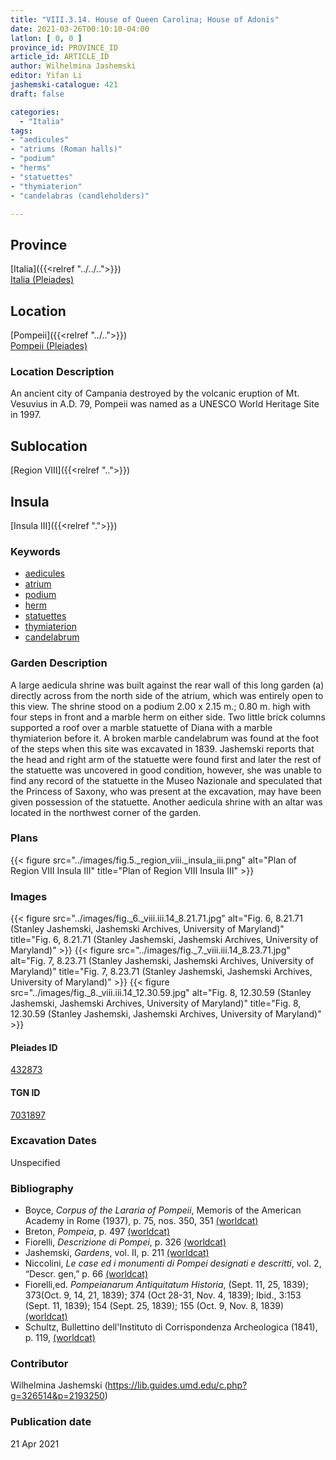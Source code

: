 ```yaml
---
title: "VIII.3.14. House of Queen Carolina; House of Adonis"
date: 2021-03-26T00:10:10-04:00
latlon: [ 0, 0 ]
province_id: PROVINCE_ID
article_id: ARTICLE_ID
author: Wilhelmina Jashemski
editor: Yifan Li
jashemski-catalogue: 421
draft: false

categories:
  - "Italia"
tags:
- "aedicules"
- "atriums (Roman halls)"
- "podium"
- "herms"
- "statuettes"
- "thymiaterion"
- "candelabras (candleholders)"

---
```


## Province
[Italia]({{<relref "../../..">}}) \
[Italia (Pleiades)](https://pleiades.stoa.org/places/1052)

## Location
[Pompeii]({{<relref "../..">}}) \
[Pompeii (Pleiades)](https://pleiades.stoa.org/places/433032)

### Location Description
An ancient city of Campania destroyed by the volcanic eruption of Mt. Vesuvius in A.D. 79, Pompeii was named as a UNESCO World Heritage Site in 1997.

## Sublocation
[Region VIII]({{<relref "..">}})

## Insula
[Insula III]({{<relref ".">}})

### Keywords
 - [aedicules](http://vocab.getty.edu/page/aat/300002574)
 - [atrium](http://vocab.getty.edu/page/aat/300004097)
 - [podium](http://vocab.getty.edu/page/aat/300000976)
 - [herm](http://vocab.getty.edu/page/aat/300047170)
 - [statuettes](http://vocab.getty.edu/page/aat/300312262)
 - [thymiaterion](http://vocab.getty.edu/page/aat/300265006)
 - [candelabrum](http://vocab.getty.edu/page/aat/300265618)

### Garden Description
A large aedicula shrine was built against the rear wall of this long garden (a) directly across from the north side of the atrium, which was entirely open to this view. The shrine stood on a podium 2.00 x 2.15 m.; 0.80 m. high with four steps in front and a marble herm on either side. Two little brick columns supported a roof over a marble statuette of Diana with a marble thymiaterion before it. A broken marble candelabrum was found at the foot of the steps when this site was excavated in 1839. Jashemski reports that the head and right arm of the statuette were found first and later the rest of the statuette was uncovered in good condition, however, she was unable to find any record of the statuette in the Museo Nazionale and speculated that the Princess of Saxony, who was present at the excavation, may have been given possession of the statuette. Another aedicula shrine with an altar was located in the northwest corner of the garden.

### Plans
{{< figure src="../images/fig.5._region_viii._insula_iii.png" alt="Plan of Region VIII Insula III" title="Plan of Region VIII Insula III" >}}

### Images
{{< figure src="../images/fig._6._viii.iii.14_8.21.71.jpg" alt="Fig. 6, 8.21.71 (Stanley Jashemski, Jashemski Archives, University of Maryland)" title="Fig. 6, 8.21.71 (Stanley Jashemski, Jashemski Archives, University of Maryland)" >}}
{{< figure src="../images/fig._7._viii.iii.14_8.23.71.jpg" alt="Fig. 7, 8.23.71 (Stanley Jashemski, Jashemski Archives, University of Maryland)" title="Fig. 7, 8.23.71 (Stanley Jashemski, Jashemski Archives, University of Maryland)" >}}
{{< figure src="../images/fig._8._viii.iii.14_12.30.59.jpg" alt="Fig. 8, 12.30.59 (Stanley Jashemski, Jashemski Archives, University of Maryland)" title="Fig. 8, 12.30.59 (Stanley Jashemski, Jashemski Archives, University of Maryland)" >}}

#### Pleiades ID
[432873](https://pleiades.stoa.org/places/538911200)

#### TGN ID
[7031897](http://vocab.getty.edu/page/tgn/2053030)

###  Excavation Dates
Unspecified


### Bibliography
* Boyce, *Corpus of the Lararia of Pompeii*, Memoris of the American Academy in Rome (1937), p. 75, nos. 350, 351 [(worldcat)](http://www.worldcat.org/oclc/1131425884)
* Breton, *Pompeia*, p. 497 [(worldcat)](http://www.worldcat.org/oclc/894211341)
* Fiorelli, *Descrizione di Pompei*, p. 326 [(worldcat)](http://www.worldcat.org/oclc/252039996)
* Jashemski, *Gardens*, vol. II, p. 211 [(worldcat)](http://www.worldcat.org/oclc/1113367431)
* Niccolini, *Le case ed i monumenti di Pompei designati e descritti*, vol. 2, “Descr. gen,” p. 66 [(worldcat)](http://www.worldcat.org/oclc/906755593)
* Fiorelli,ed. *Pompeianarum Antiquitatum Historia*, (Sept. 11, 25, 1839); 373(Oct. 9, 14, 21, 1839); 374 (Oct 28-31, Nov. 4, 1839); Ibid., 3:153 (Sept. 11, 1839); 154 (Sept. 25, 1839); 155 (Oct. 9, Nov. 8, 1839) [(worldcat)](http://www.worldcat.org/oclc/714988573)
* Schultz, Bullettino dell'Instituto di Corrispondenza Archeologica (1841), p. 119, [(worldcat)](http://www.worldcat.org/oclc/646515522)


### Contributor
Wilhelmina Jashemski (https://lib.guides.umd.edu/c.php?g=326514&p=2193250)

### Publication date

21 Apr 2021
